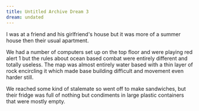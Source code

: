 ```yaml
---
title: Untitled Archive Dream 3
dream: undated
---
```


I was at a friend and his girlfriend's house but it was more of a summer house then their usual apartment.

We had a number of computers set up on the top floor and were playing red alert 1 but the rules about ocean based combat were entirely different and totally useless.
The map was almost entirely water based with a thin layer of rock encircling it which made base building difficult and movement even harder still.

We reached some kind of stalemate so went off to make sandwiches, but their fridge was full of nothing but condiments in large plastic containers that were mostly empty.